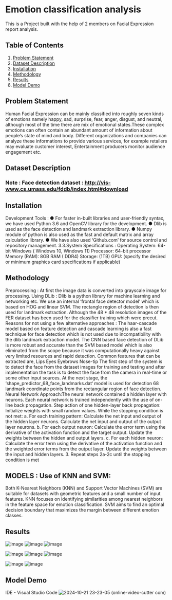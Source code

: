 # Emotion classification analysis
This is a Project built with the help of 2 members on Facial Expression report analysis.
## Table of Contents
1. [Problem Statement](#problem-statement)
2. [Dataset Description](#dataset-description)
3. [Installation](#installation)
4. [Methodology](#methodology)
7. [Results](#results)
8. [Model Demo](#model-demo)

## Problem Statement
Human Facial Expression can be mainly classified into roughly seven kinds of emotions namely happy, sad, surprise, fear, anger, disgust, and neutral, although most of the time there are mix of emotional states.These complex emotions can often contain an abundant amount of information about people’s state of mind and body.
Different organizations and companies can analyze these informations to provide various services, for example retailers may evaluate customer interest, Entertainment producers monitor audience engagement etc.

## Dataset Description

### Note : Face detection dataset : http://vis-www.cs.umass.edu/fddb/index.html#download

## Installation 
Development Tools :
● For faster in-built libraries and user-friendly syntax, we have used Python 3.6 and
OpenCV library for the development.
● Dlib is used as the face detection and landmark extraction library.
● Numpy module of python is also used as the fast and default matrix and array
calculation library.
● We have also used ‘Github.com’ for source control and repository management.
3.3.System Specifications :
Operating System: 64-bit Windows ( Windows 10, Windows 11)
Processor: 64-bit processor
Memory (RAM): 8GB RAM ( DDR4)
Storage: (1TB)
GPU: (specify the desired or minimum graphics card specifications if applicable)
## Methodology
Preprocessing : At first the image data is converted into grayscale image for processing.
Using DLib :
Dlib is a python library for machine learning and networking etc.
We use an internal ‘frontal face detector model’ which is based on HOG and linear SVM.
The rectangle region of detection is then used for landmark extraction.
Although the 48 * 48 resolution images of the FER dataset has been used for the classifier training which were precut.
Reasons for not using a few alternative approaches :
The haar-cascade model based on feature detection and cascade learning is also a fast technique for face detection which  is not used due to incompatibility with the dlib landmark extraction model.
The CNN based face detection of DLib is more robust and accurate than the SVM based model which is also eliminated from the scope because it was computationally heavy against very limited resources and rapid detection.
Common features that can be extracted are,
Lips
Eyes
Eyebrows
Nose-tip
The first step of the system is to detect the face from the dataset images for training and testing and after implementation the task is to detect the face from the camera in real-time or some other input sources.
At the next stage, the ‘shape_predictor_68_face_landmarks.dat‘ model is used for detection 68 landmark coordinate points from the rectangular region of face detection.
Neural Network Approach:The neural network contained a hidden layer with neurons. Each neural network is trained independently with the use of on-line back propagation. 
Step action of one hidden-layer back propagation:
Initialize weights with small random values.
While the stopping condition is not met:
      a. For each training pattern:
Calculate the net input and output of the hidden layer neurons.
Calculate the net input and output of the output layer neurons.
       b. For each output neuron:
Calculate the error term using the derivative of the activation function and the target output.
 Update the weights between the hidden and output layers.
          c. For each hidden neuron:
Calculate the error term using the derivative of the activation function and the weighted      error terms from the output layer.
Update the weights between the input and hidden layers.
    3. Repeat steps 2a-2c until the stopping condition is met

## MODELS :   Use of KNN and SVM:
Both K-Nearest Neighbors (KNN) and Support Vector Machines (SVM) are suitable for datasets with geometric features and a small number of input features.
KNN focuses on identifying similarities among nearest neighbors in the feature space for emotion classification.
SVM aims to find an optimal decision boundary that maximizes the margin between different emotion classes.

## Results
![image](https://github.com/user-attachments/assets/78443a5e-1fff-4674-891f-5e7550906e2a)
![image](https://github.com/user-attachments/assets/3c256560-f983-4cfc-8f19-fb0ed66872d4)
![image](https://github.com/user-attachments/assets/cf6787a1-14da-4eef-806d-513d7fcfe10d)


![image](https://github.com/user-attachments/assets/f0b8d961-92cb-45c6-9788-29bdd8017b10)
![image](https://github.com/user-attachments/assets/88b67128-1800-4c71-b395-f14d8574a95b)
![image](https://github.com/user-attachments/assets/5ff2c741-4036-43b6-99c4-44a9183f69f1)

![image](https://github.com/user-attachments/assets/c9479b66-b0e5-41f2-a713-d3bdba6691ba)
![image](https://github.com/user-attachments/assets/14f825dc-41e3-4fb9-b865-ab20fb7f9986)

## Model Demo
IDE - Visual Studio Code
![2024-10-21 23-23-05 (online-video-cutter com)](https://github.com/user-attachments/assets/7dc5e5c0-bcad-47e2-be61-943c4712d2af)







